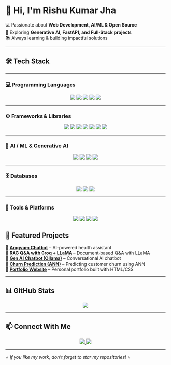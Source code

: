 # 👋 Hi, I'm Rishu Kumar Jha  

💻 Passionate about **Web Development, AI/ML & Open Source**  
🚀 Exploring **Generative AI, FastAPI, and Full-Stack projects**  
📚 Always learning & building impactful solutions  

---

## 🛠️ Tech Stack  

---

### 💻 Programming Languages  
<p align="center">
  <img src="https://img.shields.io/badge/Python-3.9%2B-blue?logo=python" />
  <img src="https://img.shields.io/badge/C-Language-grey?logo=c" />
  <img src="https://img.shields.io/badge/JavaScript-ES6-yellow?logo=javascript" />
  <img src="https://img.shields.io/badge/HTML5-orange?logo=html5" />
  <img src="https://img.shields.io/badge/CSS3-blue?logo=css3" />
</p>

---

### ⚙️ Frameworks & Libraries  
<p align="center">
  <img src="https://img.shields.io/badge/FastAPI-Framework-green?logo=fastapi" />
  <img src="https://img.shields.io/badge/React-JS-61DAFB?logo=react" />
  <img src="https://img.shields.io/badge/Node.js-runtime-68A063?logo=node.js" />
  <img src="https://img.shields.io/badge/TensorFlow-ML-FF6F00?logo=tensorflow" />
  <img src="https://img.shields.io/badge/PyTorch-DeepLearning-EE4C2C?logo=pytorch" />
  <img src="https://img.shields.io/badge/OpenCV-ComputerVision-5C3EE8?logo=opencv" />
  <img src="https://img.shields.io/badge/LangChain-RAG-9B59B6?logo=chainlink" />
</p>

---

### 🧠 AI / ML & Generative AI  
<p align="center">
  <img src="https://img.shields.io/badge/LLMs-GenerativeAI-2C3E50?logo=openai" />
  <img src="https://img.shields.io/badge/HuggingFace-NLP-FFD54F?logo=huggingface" />
  <img src="https://img.shields.io/badge/Transformers-NLP-E74C3C?logo=python" />
  <img src="https://img.shields.io/badge/RAG-Search-27AE60?logo=elastic" />
</p>

---

### 🗄️ Databases  
<p align="center">
  <img src="https://img.shields.io/badge/MongoDB-Database-47A248?logo=mongodb" />
  <img src="https://img.shields.io/badge/PostgreSQL-DB-336791?logo=postgresql" />
  <img src="https://img.shields.io/badge/MySQL-Database-4479A1?logo=mysql" />
</p>

---

### 🔧 Tools & Platforms  
<p align="center">
  <img src="https://img.shields.io/badge/GitHub-Repo-181717?logo=github" />
  <img src="https://img.shields.io/badge/Docker-Container-2496ED?logo=docker" />
  <img src="https://img.shields.io/badge/VSCode-IDE-007ACC?logo=visualstudiocode" />
  <img src="https://img.shields.io/badge/Linux-OS-FCC624?logo=linux" />
</p>


## 📌 Featured Projects  

🔹 [**Arogyam Chatbot**](https://github.com/Rishujha098/arogyam) – AI-powered health assistant  
🔹 [**RAG Q&A with Groq + LLaMA**](https://github.com/Rishujha098/RAG-Documents-Q-A-With-Groq-And-Llama) – Document-based Q&A with LLaMA  
🔹 [**Gen AI Chatbot (Ollama)**](https://github.com/Rishujha098/Gen-ai-chat-bot-Ollama) – Conversational AI chatbot  
🔹 [**Churn Prediction (ANN)**](https://github.com/Rishujha098/churn_prediction_ANN) – Predicting customer churn using ANN  
🔹 [**Portfolio Website**](https://github.com/Rishujha098/portfolio) – Personal portfolio built with HTML/CSS  

---



## 📊 GitHub Stats  


<p align="center">
  <img src="https://github-readme-activity-graph.vercel.app/graph?username=Rishujha098&theme=react-dark" />
</p>

---

## 📫 Connect With Me  

<p align="center">
  <a href="https://linkedin.com/in/rishu-kumar-jha-0637a7325">
    <img src="https://img.shields.io/badge/LinkedIn-Rishu%20Kumar%20Jha-blue?logo=linkedin" />
  </a>
  <a href="https://github.com/Rishujha098">
    <img src="https://img.shields.io/badge/GitHub-Rishujha098-black?logo=github" />
  </a>
</p>

---

⭐ *If you like my work, don’t forget to star my repositories!* ⭐


